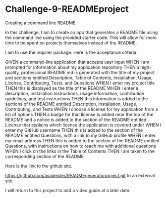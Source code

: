 # Challenge-9-READMEproject

Creating a command line README

In this challenge, I am to create an app that generates a README file using the command line using the provided starter code. This will allow for more time to be spent on projects themselves instead of the README.

I am to use the inquirer package. Here is the acceptance criteria:

GIVEN a command-line application that accepts user input
WHEN I am prompted for information about my application repository
THEN a high-quality, professional README.md is generated with the title of my project and sections entitled Description, Table of Contents, Installation, Usage, License, Contributing, Tests, and Questions
WHEN I enter my project title
THEN this is displayed as the title of the README
WHEN I enter a description, installation instructions, usage information, contribution guidelines, and test instructions
THEN this information is added to the sections of the README entitled Description, Installation, Usage, Contributing, and Tests
WHEN I choose a license for my application from a list of options
THEN a badge for that license is added near the top of the README and a notice is added to the section of the README entitled License that explains which license the application is covered under
WHEN I enter my GitHub username
THEN this is added to the section of the README entitled Questions, with a link to my GitHub profile
WHEN I enter my email address
THEN this is added to the section of the README entitled Questions, with instructions on how to reach me with additional questions
WHEN I click on the links in the Table of Contents
THEN I am taken to the corresponding section of the README

Here is the link to the github site.

https://github.com/avadeisler/READMEgeneratorproject.git to an external site.

I will return to this project to add a video guide at a later date.
